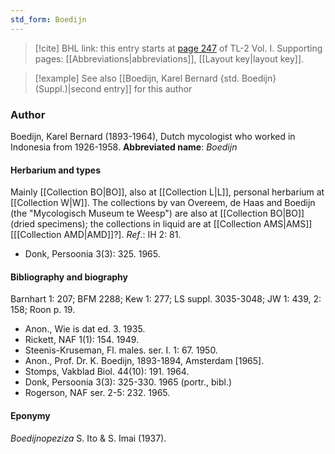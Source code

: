 ```yaml
---
std_form: Boedijn
---
```


> [!cite] BHL link: this entry starts at [page 247](https://www.biodiversitylibrary.org/page/33120378) of TL-2 Vol. I.
> Supporting pages: [[Abbreviations|abbreviations]], [[Layout key|layout key]].

> [!example] See also [[Boedijn, Karel Bernard {std. Boedijn} (Suppl.)|second entry]] for this author

### Author

Boedijn, Karel Bernard (1893-1964), Dutch mycologist who worked in Indonesia from 1926-1958. 
**Abbreviated name**: *Boedijn*

#### Herbarium and types

Mainly [[Collection BO|BO]], also at [[Collection L|L]], personal herbarium at [[Collection W|W]]. The collections by van Overeem, de Haas and Boedijn (the "Mycologisch Museum te Weesp") are also at [[Collection BO|BO]] (dried specimens); the collections in liquid are at [[Collection AMS|AMS]] \[[[Collection AMD|AMD]]?\].
*Ref*.: IH 2: 81.
- Donk, Persoonia 3(3): 325. 1965.

#### Bibliography and biography

Barnhart 1: 207; BFM 2288; Kew 1: 277; LS suppl. 3035-3048; JW 1: 439, 2: 158; Roon p. 19.
- Anon., Wie is dat ed. 3. 1935.
- Rickett, NAF 1(1): 154. 1949.
- Steenis-Kruseman, Fl. males. ser. I. 1: 67. 1950.
- Anon., Prof. Dr. K. Boedijn, 1893-1894, Amsterdam \[1965\].
- Stomps, Vakblad Biol. 44(10): 191. 1964.
- Donk, Persoonia 3(3): 325-330. 1965 (portr., bibl.)
- Rogerson, NAF ser. 2-5: 232. 1965.

#### Eponymy

*Boedijnopeziza* S. Ito & S. Imai (1937).

